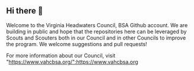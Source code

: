 ## Hi there 👋

Welcome to the Virginia Headwaters Council, BSA Github account. We are building in public and hope that the repositories here can be leveraged by Scouts and Scouters both in our Council and in other Councils to improve the program. We welcome suggestions and pull requests!

For more information about our Council, visit "https://www.vahcbsa.org/":https://www.vahcbsa.org
